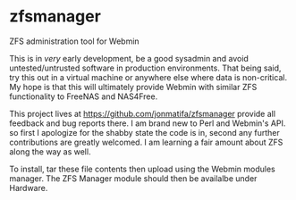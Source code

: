 zfsmanager
==========

ZFS administration tool for Webmin

This is in *very* early development, be a good sysadmin and avoid untested/untrusted software in production environments.  That being said, try this out in a virtual machine or anywhere else where data is non-critical.  My hope is that this will ultimately provide Webmin with similar ZFS functionality to FreeNAS and NAS4Free.

This project lives at https://github.com/jonmatifa/zfsmanager provide all feedback and bug reports there.  I am brand new to Perl and Webmin's API. so first I apologize for the shabby state the code is in, second any further contributions are greatly welcomed.  I am learning a fair amount about ZFS along the way as well.

To install, tar these file contents then upload using the Webmin modules manager.  The ZFS Manager module should then be availalbe under Hardware.
